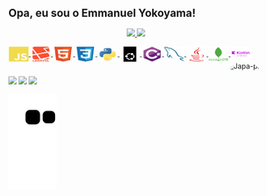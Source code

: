 ## Opa, eu sou o Emmanuel Yokoyama!
<div align="center">
  <a href="https://github.com/EmmanuelJYokoyama">
  <img height="180em" src="[![EmmanuelJYokoyama's GitHub stats](https://github-readme-stats.vercel.app/api?username=EmmanuelJYokoyama)](https://github.com/EmmanuelJYokoyama/github-readme-stats)"/>
  <img height="180em" src="https://github-readme-stats.vercel.app/api/top-langs/?username=EmmanuelJYokoyama&layout=compact&langs_count=7&theme=dracula"/>
</div>
<div style="display: inline_block"><br>
  <img align="center" alt="Japa-JS" height="30" width="40" src="https://raw.githubusercontent.com/devicons/devicon/master/icons/javascript/javascript-plain.svg">
  <img align="center" alt="Japa-Laravel" height="30" width="40" src="https://raw.githubusercontent.com/devicons/devicon/master/icons/laravel/laravel-plain-wordmark.svg">
  <img align="center" alt="Rafa-HTML" height="30" width="40" src="https://raw.githubusercontent.com/devicons/devicon/master/icons/html5/html5-original.svg">
  <img align="center" alt="Rafa-CSS" height="30" width="40" src="https://raw.githubusercontent.com/devicons/devicon/master/icons/css3/css3-original.svg">
  <img align="center" alt="Japa-Python" height="30" width="40" src="https://raw.githubusercontent.com/devicons/devicon/master/icons/python/python-original.svg">
  <img align="center" alt="Japa-Ub" height="30" width="40" src="https://raw.githubusercontent.com/devicons/devicon/master/icons/ubuntu/ubuntu-plain.svg">
  <img align="center" alt="Rafa-Csharp" height="30" width="40" src="https://raw.githubusercontent.com/devicons/devicon/master/icons/csharp/csharp-original.svg">
  <img align="center" alt="Rafa-Csharp" height="30" width="40" src="https://raw.githubusercontent.com/devicons/devicon/master/icons/mysql/mysql-plain.svg">
  <img align="center" alt="Japa-Java" height="30" width="40" src="https://raw.githubusercontent.com/devicons/devicon/master/icons/java/java-plain.svg">
  <img align="center" alt="Japa-MongoDB" height="30" width="40" src="https://raw.githubusercontent.com/devicons/devicon/master/icons/mongodb/mongodb-plain-wordmark.svg">
   <img align="center" alt="Japa-KT" height="30" width="40" src="https://raw.githubusercontent.com/devicons/devicon/master/icons/kotlin/kotlin-plain-wordmark.svg">
  <img align="right" alt="Japa-pic" height="150" style="border-radius:50px;" src="https://cdn.discordapp.com/attachments/969652133987237971/1026599309451472976/unknown.png">
</div>
  
  ##
 
<div> 
  <a href="https://www.instagram.com/emmanuel.yokoyama/" target="_blank"><img src="https://img.shields.io/badge/-Instagram-%23E4405F?style=for-the-badge&logo=instagram&logoColor=white" target="_blank"></a>
  <a href = "mailto:emmanuelnoronha3@gmail.com"><img src="https://img.shields.io/badge/-Gmail-%23333?style=for-the-badge&logo=gmail&logoColor=white" target="_blank"></a>
  <a href="https://www.linkedin.com/in/emmanuelyokoyama/" target="_blank"><img src="https://img.shields.io/badge/-LinkedIn-%230077B5?style=for-the-badge&logo=linkedin&logoColor=white" target="_blank"></a> 
 
  ![Snake animation](https://github.com/rafaballerini/rafaballerini/blob/output/github-contribution-grid-snake.svg)
 
</div>
